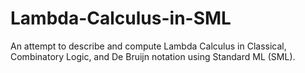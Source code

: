 # Lambda-Calculus-in-SML

An attempt to describe and compute Lambda Calculus in Classical, Combinatory Logic, and De Bruijn notation using Standard ML (SML).
